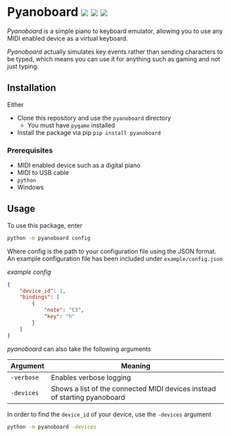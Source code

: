 # Pyanoboard ![](https://img.shields.io/pypi/dm/pyanoboard.svg?color=%23fc9a95&style=popout) ![](https://img.shields.io/github/issues-closed-raw/QFSW/Pyanoboard.svg?color=51c414) ![](https://img.shields.io/github/issues-raw/QFSW/Pyanoboard.svg?color=c41414&style=popout)
_Pyanoboard_ is a simple piano to keyboard emulator, allowing you to use any MIDI enabled device as a virtual keyboard.

_Pyanoboard_ actually simulates key events rather than sending characters to be typed, which means you can use it for anything such as gaming and not just typing.

## Installation

Either

 - Clone this repository and use the `pyanoboard` directory
   - You must have `pygame` installed
 - Install the package via pip `pip install pyanoboard`

###  Prerequisites

- MIDI enabled device such as a digital piano
- MIDI to USB cable
- `python` 
- Windows

## Usage

To use this package, enter

```bash
python -m pyanoboard config
```

Where config is the path to your configuration file using the JSON format. An example configuration file has been included under `example/config.json`

_example config_

```json
{
    "device_id": 1,
    "bindings": [
        {
            "note": "C3",
            "key": "h"
        }
    ]
}
```

_pyanoboard_ can also take the following arguments

| Argument   | Meaning                                                      |
| ---------- | ------------------------------------------------------------ |
| `-verbose` | Enables verbose logging                                      |
| `-devices` | Shows a list of the connected MIDI devices instead of starting pyanoboard |

In order to find the `device_id` of your device, use the `-devices` argument

```bash
python -m pyanoboard -devices
```

